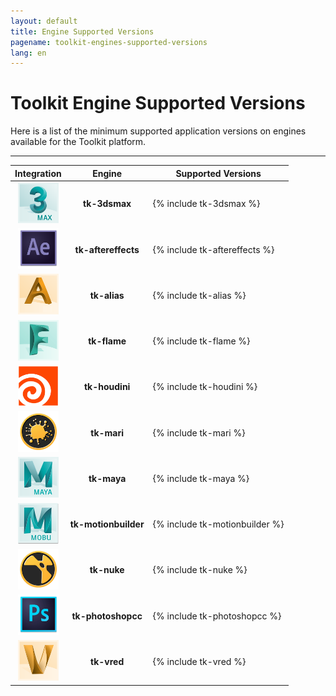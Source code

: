 ```yaml
---
layout: default
title: Engine Supported Versions
pagename: toolkit-engines-supported-versions
lang: en
---
```


# Toolkit Engine Supported Versions

Here is a list of the minimum supported application versions on engines available for the Toolkit platform.

----------

| Integration | Engine | Supported Versions |
|:-----------:|:------:| ----------- |
|<img src="./images/engines/3ds_max_icon_256.png" alt="tk-3dsmax" width="65"/> |  **tk-3dsmax**  | {% include tk-3dsmax %}   |
|<img src="./images/engines/AE_icon_256.png" alt="tk-aftereffects" width="65"/> | **tk-aftereffects** |  {% include tk-aftereffects %} |
|<img src="./images/engines/alias_icon_256.png" alt="tk-alias" width="65"/> | **tk-alias** |  {% include tk-alias %} |
|<img src="./images/engines/flame_icon_256.png" alt="tk-flame" width="65"/> | **tk-flame** |  {% include tk-flame %} |
|<img src="./images/engines/houdini_icon_256.png" alt="tk-houdini" width="65"/> | **tk-houdini** |  {% include tk-houdini %} |
|<img src="./images/engines/mari_icon_256.png" alt="tk-mari" width="65"/> | **tk-mari** |  {% include tk-mari %} |
|<img src="./images/engines/maya_icon_256.png" alt="tk-maya" width="65"/> | **tk-maya** |  {% include tk-maya %} |
|<img src="./images/engines/mobu_icon_256.png" alt="tk-motionbuilder" width="65"/> | **tk-motionbuilder** |  {% include tk-motionbuilder %} |
|<img src="./images/engines/nuke_icon_256.png" alt="tk-nuke" width="65"/> | **tk-nuke** |  {% include tk-nuke %} |
|<img src="./images/engines/photoshop_icon_256.png" alt="tk-photoshopcc" width="65"/> | **tk-photoshopcc** |  {% include tk-photoshopcc %} |
|<img src="./images/engines/vred_icon_256.png" alt="tk-vred" width="65"/> | **tk-vred** |  {% include tk-vred %} |